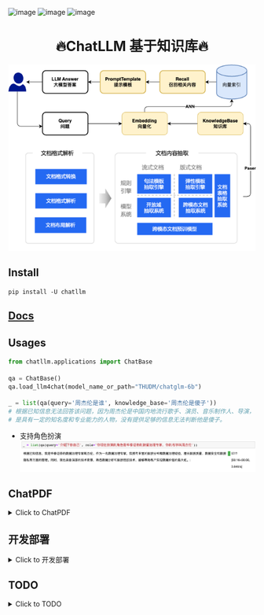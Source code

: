![image](https://img.shields.io/pypi/v/llm4gpt.svg) ![image](https://img.shields.io/travis/yuanjie-ai/llm4gpt.svg) ![image](https://readthedocs.org/projects/llm4gpt/badge/?version=latest)

<h1 align = "center">🔥ChatLLM 基于知识库🔥</h1>

<div align=center>
<img src="data/imgs/LLM.drawio.png"/>
</div>

## Install

```shell
pip install -U chatllm
```

## [Docs](https://yuanjie-ai.github.io/ChatLLM/)

## Usages

```python
from chatllm.applications import ChatBase

qa = ChatBase()
qa.load_llm4chat(model_name_or_path="THUDM/chatglm-6b")

_ = list(qa(query='周杰伦是谁', knowledge_base='周杰伦是傻子'))
# 根据已知信息无法回答该问题，因为周杰伦是中国内地流行歌手、演员、音乐制作人、导演，
# 是具有一定的知名度和专业能力的人物，没有提供足够的信息无法判断他是傻子。
```
- 支持角色扮演
![img.png](data/imgs/role.png)

## ChatPDF
<details markdown="1">
  <summary>Click to ChatPDF</summary>

一键启动UI `chatllm-run webui --name chatpdf`

```python
from chatllm.applications.chatpdf import ChatPDF

qa = ChatPDF(encode_model='nghuyong/ernie-3.0-nano-zh')
qa.load_llm4chat(model_name_or_path="THUDM/chatglm-6b")
qa.create_index('财报.pdf')  # 构建知识库

list(qa(query='东北证券主营业务'))
# 根据已知信息，东北证券的主营业务为证券业务。公司作为证券公司，主要从事证券经纪、证券投资咨询、与证券交易、
# 证券投资活动有关的财务顾问、证券承销与保荐、证券自营、融资融券、证券投资基金代销和代销金融产品待业务。
```
- 支持查看召回结果
![向量召回结果](data/imgs/chatpdf.gif)

</details>

## 开发部署

<details markdown="1">
  <summary>Click to 开发部署</summary>

- ChatGLM-6B 模型硬件需求

    | **量化等级**   | **最低 GPU 显存**（推理） | **最低 GPU 显存**（高效参数微调） |
    | -------------- | ------------------------- | --------------------------------- |
    | FP16（无量化） | 13 GB                     | 14 GB                             |
    | INT8           | 8 GB                     | 9 GB                             |
    | INT4           | 6 GB                      | 7 GB                              |

- Embedding 模型硬件需求

    本项目中默认选用的 Embedding 模型 [GanymedeNil/text2vec-large-chinese](https://huggingface.co/GanymedeNil/text2vec-large-chinese/tree/main) 约占用显存 3GB，也可修改为在 CPU 中运行。


### 软件需求

本项目已在 Python 3.8 - 3.10，CUDA 11.7 环境下完成测试。已在 Windows、ARM 架构的 macOS、Linux 系统中完成测试。

### 从本地加载模型
- [安装指南](docs/INSTALL.md)
- [ChatGLM-6B Mac 本地部署实操记录](https://www.yuque.com/arvinxx/llm/chatglm-6b-deployment-on-mac)
- [THUDM/ChatGLM-6B#从本地加载模型](https://github.com/THUDM/ChatGLM-6B#从本地加载模型)

</details>

## TODO
<details markdown="1">
  <summary>Click to TODO</summary>

- [ ] ChatLLM 应用
  - [x] 增加 ANN 后端，包括 ES、RedisSearch、Faiss
  - [x] 接入非结构化文档（已支持 md、pdf、docx、txt 文件格式）
  - [x] 搜索引擎与本地网页接入
  - [x] 结构化数据接入（如 csv、Excel、SQL 等）
  - [ ] 知识图谱/图数据库接入
  - [ ] Agent 实现
- [ ] 增加更多 LLM 模型支持
  - [x] [THUDM/chatglm-6b](https://huggingface.co/THUDM/chatglm-6b)
  - [ ] [THUDM/chatglm-6b-int8](https://huggingface.co/THUDM/chatglm-6b-int8)
  - [ ] [THUDM/chatglm-6b-int4](https://huggingface.co/THUDM/chatglm-6b-int4)
  - [ ] [THUDM/chatglm-6b-int4-qe](https://huggingface.co/THUDM/chatglm-6b-int4-qe)
  - [ ] [ClueAI/ChatYuan-large-v2](https://huggingface.co/ClueAI/ChatYuan-large-v2)
- [ ] 增加更多 Embedding 模型支持
  - [x] [nghuyong/ernie-3.0-nano-zh](https://huggingface.co/nghuyong/ernie-3.0-nano-zh)
  - [x] [nghuyong/ernie-3.0-base-zh](https://huggingface.co/nghuyong/ernie-3.0-base-zh)
  - [x] [shibing624/text2vec-base-chinese](https://huggingface.co/shibing624/text2vec-base-chinese)
  - [x] [GanymedeNil/text2vec-large-chinese](https://huggingface.co/GanymedeNil/text2vec-large-chinese)
- [x] 增加一键启动 webui
  - [x] 利用 streamlit 实现 ChatPDF，一键启动 `chatllm-run webui --name chatpdf`
  - [ ] 利用 gradio 实现 Web UI DEMO
  - [ ] 添加输出内容及错误提示
  - [ ] 引用标注
  - [ ] 增加知识库管理
    - [ ] 选择知识库开始问答
    - [ ] 上传文件/文件夹至知识库
    - [ ] 删除知识库中文件
- [ ] 增加 API 支持
  - [ ] 利用 Fastapi/Flask/Grpc 实现流式接口
  - [ ] 前后端分离，实现调用 API 的 Web UI Demo

## 交流群
![二维码]()

</details>



